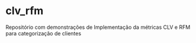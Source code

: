 # clv_rfm
Repositório com demonstrações de Implementação da métricas CLV e RFM para categorização de clientes
